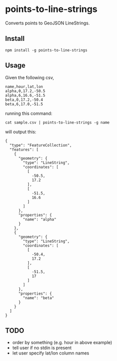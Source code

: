 # points-to-line-strings
Converts points to GeoJSON LineStrings.

## Install

`npm install -g points-to-line-strings`

## Usage

Given the following csv,

```
name,hour,lat,lon
alpha,0,17.2,-50.5
alpha,6,16.6,-51.5
beta,0,17.2,-50.4
beta,6,17.0,-51.5
```

running this command:

`cat sample.csv | points-to-line-strings -g name`

will output this:

```
{
  "type": "FeatureCollection",
  "features": [
    {
      "geometry": {
        "type": "LineString",
        "coordinates": [
          [
            -50.5,
            17.2
          ],
          [
            -51.5,
            16.6
          ]
        ]
      },
      "properties": {
        "name": "alpha"
      }
    },
    {
      "geometry": {
        "type": "LineString",
        "coordinates": [
          [
            -50.4,
            17.2
          ],
          [
            -51.5,
            17
          ]
        ]
      },
      "properties": {
        "name": "beta"
      }
    }
  ]
}
```

## TODO
- order by something (e.g. hour in above example)
- tell user if no stdin is present
- let user specify lat/lon column names
